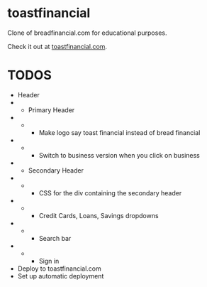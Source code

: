 # toastfinancial

Clone of breadfinancial.com for educational purposes.

Check it out at [toastfinancial.com](https://toastfinancial.com/).

# TODOS

- Header
- - Primary Header
- - - Make logo say toast financial instead of bread financial
- - - Switch to business version when you click on business
- - Secondary Header
- - - CSS for the div containing the secondary header
- - - Credit Cards, Loans, Savings dropdowns
- - - Search bar
- - - Sign in
- Deploy to toastfinancial.com
- Set up automatic deployment
